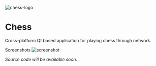 ![chess-logo](https://dl.dropboxusercontent.com/u/94468957/logo/chess/chess_logo.png)
# Chess
Cross-platform Qt based application for playing chess through network.

Screenshots
![screenshot](https://dl.dropboxusercontent.com/u/94468957/logo/chess/screenshots/screenshot.png)

_Source code will be available soon._
